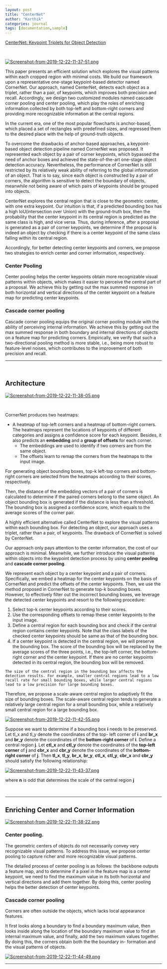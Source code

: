 ```yaml
---
layout: post
title: "CenterNet"
author: "Karthik"
categories: journal
tags: [documentation,sample]
---
```





[CenterNet: Keypoint Triplets for Object Detection](https://arxiv.org/abs/1904.08189)

<br>



[![Screenshot-from-2019-12-22-11-37-51.png](https://i.postimg.cc/rFQ5XHvQ/Screenshot-from-2019-12-22-11-37-51.png)](https://postimg.cc/gnLx3gcZ) 

This paper presents an efficient solution which explores the visual patterns within each cropped region with minimal costs. We build our framework upon a representative one-stage keypoint-based detector named CornerNet. Our approach, named CenterNet, detects each object as a triplet, rather than a pair, of keypoints, which improves both precision and recall. Accordingly, we design two customized modules named cascade corner pooling and center pooling, which play the roles of enriching information collected by both top-left and bottom-right corners and providing more recognizable information at the central regions.

In the current era, one of the most popular flowcharts is anchor-based, which placed a set of rectangles with predefined sizes, and regressed them to the desired place with the help of ground-truth objects.

To overcome the drawbacks of anchor-based approaches, a keypoint-based object detection pipeline named CornerNet was proposed. It represented each object by a pair of corner keypoints, which bypassed the need of anchor boxes and achieved the state-of-the-art one-stage object detection accuracy. Nevertheless, the performance of CornerNet is still restricted by its relatively weak ability of referring to the global information of an object. That is to say, since each object is constructed by a pair of corners, the algorithm is sensitive to detect the boundary of objects, meanwhile not being aware of which pairs of keypoints should be grouped into objects.

CenterNet explores the central region that is close to the geometric center, with one extra keypoint. Our intuition is that, if a predicted bounding box has a high IoU(intersection over Union) with the ground-truth box, then the probability that the center keypoint in its central region is predicted as the same class is high, and vice versa. Thus, during inference, after a proposal is generated as a pair of corner keypoints, we determine if the proposal is indeed an object by checking if there is a center keypoint of the same class falling within its central region. 

Accordingly, for better detecting center keypoints and corners, we propose two strategies to enrich center and corner information, respectively.

### Center Pooling

Center pooling helps the center keypoints obtain more recognizable visual patterns within objects, which makes it easier to perceive the central part of a proposal. We achieve this by getting out the max summed response in both horizontal and vertical directions of the center keypoint on a feature map for predicting center keypoints. 

### Cascade corner pooling

Cascade corner pooling equips the original corner pooling module with the ability of perceiving internal information. We achieve this by getting out the max summed response in both boundary and internal directions of objects on a feature map for predicting corners. Empirically, we verify that such a two-directional pooling method is more stable, i.e., being more robust to feature-level noises, which contributes to the improvement of both precision and recall.

---

<br>

## Architecture



[![Screenshot-from-2019-12-22-11-38-05.png](https://i.postimg.cc/d1xgxnJ1/Screenshot-from-2019-12-22-11-38-05.png)](https://postimg.cc/N9RNy69q)

<br>

CornerNet produces two heatmaps: 

- A heatmap of top-left corners and a heatmap of bottom-right corners. The heatmaps represent the locations of keypoints of different categories and assigns a confidence score for each keypoint. Besides, it also predicts an **embedding** and a **group of offsets** for each corner. 
  - The embeddings are used to identify if two corners are from the same object. 
  - The offsets learn to remap the corners from the heatmaps to the input image. 

For generating object bounding boxes, top-k left-top corners and bottom-right corners are selected from the heatmaps according to their scores, respectively. 

Then, the distance of the embedding vectors of a pair of corners is calculated to determine if the paired corners belong to the same object. An object bounding box is generated if the distance is less than a threshold. The bounding box is assigned a confidence score, which equals to the average scores of the corner pair. 

A highly efficient alternative called CenterNet to explore the visual patterns within each bounding box. For detecting an object, our approach uses a triplet, rather than a pair, of keypoints. The drawback of CornerNet is solved by CenterNet.

Our approach only pays attention to the center information, the cost of our approach is minimal. Meanwhile, we further introduce the visual patterns within objects into the keypoint detection process by using **center pooling** and **cascade corner pooling**. 

We represent each object by a center keypoint and a pair of corners. Specifically, we embed a heatmap for the center keypoints on the basis of CornerNet and predict the offsets of the center keypoints. Then, we use the method proposed in CornerNet to generate top-k bounding boxes. However, to effectively filter out the incorrect bounding boxes, we leverage the detected center keypoints and resort to the following procedure: 

1.  Select top-k center keypoints according to their scores.
2. Use the corresponding offsets to remap these center keypoints to the input image. 
3. Define a central region for each bounding box and check if the central region contains center keypoints. Note that the class labels of the checked center keypoints should be same as that of the bounding box. 
4. If a center keypoint is detected in the central region, we will preserve the bounding box. The score of the bounding box will be replaced by the average scores of the three points, i.e., the top-left corner, the bottom-right corner and the center keypoint. If there are no center keypoints detected in its central region, the bounding box will be removed. 

`The size of the central region in the bounding box affects the detection results. For example, smaller central regions lead to a low recall rate for small bounding boxes, while larger central regions lead to a low precision for large bounding boxes.` 

Therefore, we propose a scale-aware central region to adaptively fit the size of bounding boxes. The scale-aware central region tends to generate a relatively large central region for a small bounding box, while a relatively small central region for a large bounding box. 

[![Screenshot-from-2019-12-22-11-42-55.png](https://i.postimg.cc/13Kmjx23/Screenshot-from-2019-12-22-11-42-55.png)](https://postimg.cc/NK5vKnQ3)

Suppose we want to determine if a bounding box **i** needs to be preserved. Let tl_x and tl_y denote the coordinates of the top- left corner of **i** and **br_x** and **br_y** denote the coordinates of the **bottom-right corner** of **i**. Define a central region **j**. Let **ctl_x** and **ctl_y** denote the coordinates of the **top-left corner** of **j** and **cbr_x** and **cbr_y** denote the coordinates of the **bottom- right corner** of **j**. Then **tl_x**, **tl_y**, **br_x**, **br_y**, **ctl_x**, **ctl_y**, **cbr_x** and **cbr_y** should satisfy the following relationship: 

[![Screenshot-from-2019-12-22-11-43-37.png](https://i.postimg.cc/zBZxbMDT/Screenshot-from-2019-12-22-11-43-37.png)](https://postimg.cc/yJjm2LZN)

where **n** is odd that determines the scale of the central region **j**

<br>

---

## Enriching Center and Corner Information

[![Screenshot-from-2019-12-22-11-38-22.png](https://i.postimg.cc/rp8mVyx4/Screenshot-from-2019-12-22-11-38-22.png)](https://postimg.cc/G45rzCM3)

### Center pooling. 

The geometric centers of objects do not necessarily convey very recognizable visual patterns. To address this issue, we propose center pooling to capture richer and more recognizable visual patterns.

The detailed process of center pooling is as follows: the backbone outputs a feature map, and to determine if a pixel in the feature map is a center keypoint, we need to find the maximum value in its both horizontal and vertical directions and add them together. By doing this, center pooling helps the better detection of center keypoints.

### Cascade corner pooling

Corners are often outside the objects, which lacks local appearance features.

It first looks along a boundary to find a boundary maximum value, then looks inside along the location of the boundary maximum value to find an internal maximum value, and finally, add the two maximum values together. By doing this, the corners obtain both the the boundary in- formation and the visual patterns of objects. 

[![Screenshot-from-2019-12-22-11-44-49.png](https://i.postimg.cc/VN6J9Lv8/Screenshot-from-2019-12-22-11-44-49.png)](https://postimg.cc/WdBpTV0W)

 

---

